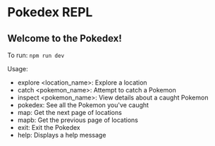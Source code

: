 # Pokedex REPL

## Welcome to the Pokedex!

To run:
```npm run dev```

Usage:

- explore <location_name>: Explore a location
- catch <pokemon_name>: Attempt to catch a Pokemon
- inspect <pokemon_name>: View details about a caught Pokemon
- pokedex: See all the Pokemon you've caught
- map: Get the next page of locations
- mapb: Get the previous page of locations
- exit: Exit the Pokedex
- help: Displays a help message
